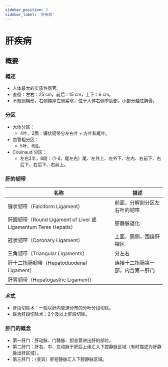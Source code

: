 ```yaml
---
sidebar_position: 3
sidebar_label: '肝疾病'
---
```


# 肝疾病

## 概要

### 概述

- 人体最大的实质性器官。
- 直径：左右：25 cm，前后：15 cm，上下：6 cm。
- 不规则楔形，右侧钝厚左侧扁窄，位于人体右侧季肋部，小部分越过胸骨。

### 分区

- 大体分区：
  - 4叶、2面：镰状韧带分左右叶 + 方叶和尾叶。
- 血管粗分区：
  - 5叶、6段。
- Couinaud 分区：
  - 左右2半，8段：（1-8，尾左右）尾、左外上、左外下、左内、右前下、右后下、右后下、右前上。

### 肝的韧带

| 名称                                                       | 描述               |
|----------------------------------------------------------|------------------|
| 镰状韧带（Falciform Ligament）                                 | 前面，分解剖分区左右叶的韧带   |
| 肝圆韧带（Round Ligament of Liver 或 Ligamentum Teres Hepatis） | 脐静脉退化            |
| 冠状韧带（Coronary Ligament）                                  | 上面、膈侧，围绕肝裸区      |
| 三角韧带（Triangular Ligaments）                               | 分左右              |
| 肝十二指肠韧带（Hepatoduodenal Ligament）                         | 连接十二指肠第一部，内含第一肝门 |
| 肝胃韧带（Hepatogastric Ligament）                             |                  |


### 术式

- 肝段切除术：一般以肝内管道分布的分叶分段切除。
- 联合肝段切除术：2个及以上肝段切除。

### 肝门的概念

- 第一肝门：肝动脉、门静脉、胆总管进出肝的部位。
- 第二肝门：肝右、中、左动脉于肝后上缘汇入下腔静脉区域（有时描述为肝静脉出肝区域）。
- 第三肝门：（变异）肝短静脉汇入下腔静脉区域。